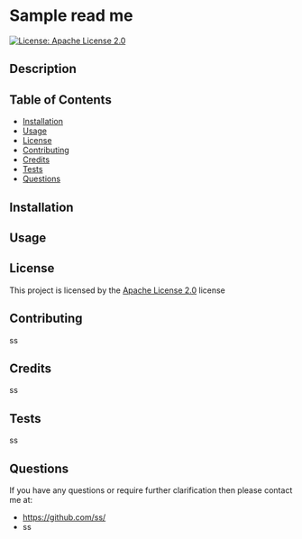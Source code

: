
  # Sample read me

  [![License: Apache License 2.0](https://img.shields.io/badge/License-Apache%20License%202.0-yellow.svg)](https://opensource.org/licenses/Apache-2.0)

  ## Description
  

  ## Table of Contents
  - [Installation](#installation)
  - [Usage](#usage)
  - [License](#license)
  - [Contributing](#contributing)
  - [Credits](#credits)
  - [Tests](#tests)
  - [Questions](#questions)

  ## Installation 
  

  ## Usage
  

  ## License
  This project is licensed by the [Apache License 2.0](https://opensource.org/licenses/Apache-2.0) license

  ## Contributing 
  ss

  ## Credits
  ss

  ## Tests 
  ss

  ## Questions
  If you have any questions or require further clarification then please contact me at:
  - https://github.com/ss/
  - ss
